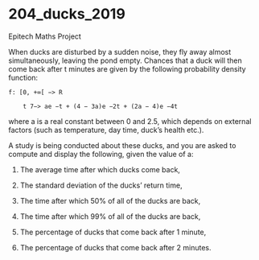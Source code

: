 # 204_ducks_2019
Epitech Maths Project

When ducks are disturbed by a sudden noise, they fly away almost simultaneously, leaving the pond empty.
Chances that a duck will then come back after t minutes are given by the following probability density
function:

    f: [0, +∞[ −> R

        t 7−> ae −t + (4 − 3a)e −2t + (2a − 4)e −4t

where a is a real constant between 0 and 2.5, which depends on external factors (such as temperature, day
time, duck’s health etc.).

A study is being conducted about these ducks, and you are asked to compute and display the following,
given the value of a:

1. The average time after which ducks come back,

2. The standard deviation of the ducks’ return time,

3. The time after which 50% of all of the ducks are back,

4. The time after which 99% of all of the ducks are back,

5. The percentage of ducks that come back after 1 minute,

6. The percentage of ducks that come back after 2 minutes.
